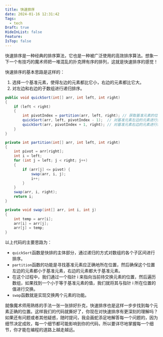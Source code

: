 ```yaml
---
title: 快速排序
date: 2024-01-16 12:31:42
Tags:
  - tech
Draft: true
HideInList: false
Feature: 
IsTop: false
---
```


快速排序是一种经典的排序算法，它也是一种被广泛使用的高效排序算法。想象一下一个有技巧的魔术师把一堆混乱的扑克牌有序的排列，这就是快速排序的感觉！

快速排序的基本思路是这样的：

1. 选择一个基准元素，使得左边的元素都比它小，右边的元素都比它大。
2. 对左边和右边的子数组进行递归排序。

```java
public void quickSort(int[] arr, int left, int right)
{
    if (left < right)
    {
        int pivotIndex = partition(arr, left, right); // 获取基准元素的位置
        quickSort(arr, left, pivotIndex - 1);  // 对基准元素左边的元素进行快排
        quickSort(arr, pivotIndex + 1, right); // 对基准元素右边的元素进行快排
    }
}

private int partition(int[] arr, int left, int right)
{
    int pivot = arr[right];
    int i = left;
    for (int j = left; j < right; j++)
    {
        if (arr[j] <= pivot) {
            swap(arr, i, j);
            i++;
        }
    }
    swap(arr, i, right);
    return i;
}

private void swap(int[] arr, int i, int j)
{
    int temp = arr[i];
    arr[i] = arr[j];
    arr[j] = temp;
}
```

以上代码的主要思路为：

- `quickSort`函数是快排的主体部分，通过递归的方式对数组的各个子区间进行排序。
- `partition`函数的功能是寻找基准元素应正确地所在位置，然后确保这个位置左边的元素都小于基准元素，右边的元素都大于基准元素。
- 在这个过程中，我们通过一个指针 i 来指向当前待交换元素的位置，然后遍历数组，如果找到一个小于等于基准元素的值，我们就将其与指针 i 所在位置的值进行交换。
- `swap`函数就是实现交换两个元素的功能。

就像魔术师用熟练的手法一张一张排好扑克，快速排序也是这样一步步找到每个元素正确的位置。这样我们的代码就撕好了，你现在对快速排序有更深刻的理解吗？如果还有问题或者其他疑惑，随时提问，我会画蛇添足地解答每一个问题的，因为细节决定成败，每一个细节都可能影响到你的代码，所以要详尽地掌握每一个细节，你才能在编程的道路上越走越远。

<!--more-->
